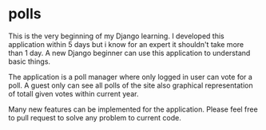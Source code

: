 # polls

This is the very beginning of my Django learning. I developed this application within 5 days but i know for an expert it shouldn't take more than 1 day. A new Django beginner can use this application to understand basic things.

The application is a poll manager where only logged in user can vote for a poll. A guest only can see all polls of the site also graphical representation of totall given votes within current year.

Many new features can be implemented for the application. Please feel free to pull request to solve any problem to current code. 
